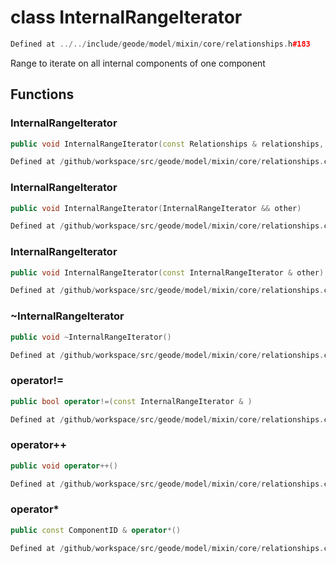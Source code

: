 # class InternalRangeIterator

```cpp
Defined at ../../include/geode/model/mixin/core/relationships.h#183
```

 Range to iterate on all internal components of one component



## Functions

### InternalRangeIterator

```cpp
public void InternalRangeIterator(const Relationships & relationships, const uuid & component_id)
```

```cpp
Defined at /github/workspace/src/geode/model/mixin/core/relationships.cpp#745
```

### InternalRangeIterator

```cpp
public void InternalRangeIterator(InternalRangeIterator && other)
```

```cpp
Defined at /github/workspace/src/geode/model/mixin/core/relationships.cpp#753
```

### InternalRangeIterator

```cpp
public void InternalRangeIterator(const InternalRangeIterator & other)
```

```cpp
Defined at /github/workspace/src/geode/model/mixin/core/relationships.cpp#759
```

### ~InternalRangeIterator

```cpp
public void ~InternalRangeIterator()
```

```cpp
Defined at /github/workspace/src/geode/model/mixin/core/relationships.cpp#765
```

### operator!=

```cpp
public bool operator!=(const InternalRangeIterator & )
```

```cpp
Defined at /github/workspace/src/geode/model/mixin/core/relationships.cpp#767
```

### operator++

```cpp
public void operator++()
```

```cpp
Defined at /github/workspace/src/geode/model/mixin/core/relationships.cpp#773
```

### operator*

```cpp
public const ComponentID & operator*()
```

```cpp
Defined at /github/workspace/src/geode/model/mixin/core/relationships.cpp#778
```



